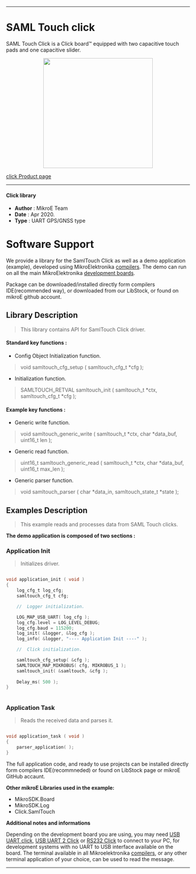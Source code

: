 
---
# SAML Touch click

SAML Touch Click is a Click board™ equipped with two capacitive touch pads and one capacitive slider.

<p align="center">
  <img src="https://download.mikroe.com/images/click_for_ide/samltouch_click.png" height=300px>
</p>

[click Product page](<https://www.mikroe.com/saml-touch-click>)

---


#### Click library 

- **Author**        : MikroE Team
- **Date**          : Apr 2020.
- **Type**          : UART GPS/GNSS type


# Software Support

We provide a library for the SamlTouch Click 
as well as a demo application (example), developed using MikroElektronika 
[compilers](https://shop.mikroe.com/compilers). 
The demo can run on all the main MikroElektronika [development boards](https://shop.mikroe.com/development-boards).

Package can be downloaded/installed directly form compilers IDE(recommended way), or downloaded from our LibStock, or found on mikroE github account. 

## Library Description

> This library contains API for SamlTouch Click driver.

#### Standard key functions :

- Config Object Initialization function.
> void samltouch_cfg_setup ( samltouch_cfg_t *cfg ); 
 
- Initialization function.
> SAMLTOUCH_RETVAL samltouch_init ( samltouch_t *ctx, samltouch_cfg_t *cfg );

#### Example key functions :

- Generic write function.
> void samltouch_generic_write ( samltouch_t *ctx, char *data_buf, uint16_t len );
 
- Generic read function.
> uint16_t samltouch_generic_read ( samltouch_t *ctx, char *data_buf, uint16_t max_len );

- Generic parser function.
> void samltouch_parser ( char *data_in, samltouch_state_t *state );

## Examples Description

> This example reads and processes data from SAML Touch clicks.

**The demo application is composed of two sections :**

### Application Init 

> Initializes driver.

```c

void application_init ( void )
{
    log_cfg_t log_cfg;
    samltouch_cfg_t cfg;

    //  Logger initialization.

    LOG_MAP_USB_UART( log_cfg );
    log_cfg.level = LOG_LEVEL_DEBUG;
    log_cfg.baud = 115200;
    log_init( &logger, &log_cfg );
    log_info( &logger, "---- Application Init ----" );

    //  Click initialization.

    samltouch_cfg_setup( &cfg );
    SAMLTOUCH_MAP_MIKROBUS( cfg, MIKROBUS_1 );
    samltouch_init( &samltouch, &cfg );
    
    Delay_ms( 500 );
}
  
```

### Application Task

> Reads the received data and parses it.

```c

void application_task ( void )
{
    parser_application( );
} 

```


The full application code, and ready to use projects can be  installed directly form compilers IDE(recommneded) or found on LibStock page or mikroE GitHub accaunt.

**Other mikroE Libraries used in the example:** 

- MikroSDK.Board
- MikroSDK.Log
- Click.SamlTouch

**Additional notes and informations**

Depending on the development board you are using, you may need 
[USB UART click](https://shop.mikroe.com/usb-uart-click), 
[USB UART 2 Click](https://shop.mikroe.com/usb-uart-2-click) or 
[RS232 Click](https://shop.mikroe.com/rs232-click) to connect to your PC, for 
development systems with no UART to USB interface available on the board. The 
terminal available in all Mikroelektronika 
[compilers](https://shop.mikroe.com/compilers), or any other terminal application 
of your choice, can be used to read the message.



---
